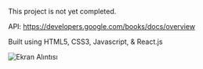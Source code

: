 This project is not yet completed.

API: https://developers.google.com/books/docs/overview

Built using HTML5, CSS3, Javascript, & React.js




![Ekran Alıntısı](https://user-images.githubusercontent.com/100282383/209326362-70ada22d-55d0-44b9-918c-e50978336895.JPG)
